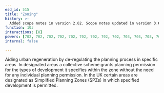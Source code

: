 ```yaml
---
esd_id: 515
title: "Zoning"
history: >-
  Added scope notes in version 2.02. Scope notes updated in version 3.00 to reflect current terminology. Term name changed from 'Statutory register - zoning' to 'Planning - zoning - statutory register' in version 3.00. Name changed to 'Zoning' in version 4.00.
function: 103
interactions: [8]
powers: [702, 702, 702, 702, 702, 702, 702, 702, 702, 703, 703, 703, 703, 703, 703, 703, 703, 703, 722, 722, 722, 722, 722, 722, 722, 722, 722, 1405, 1406]
internal: false

---
```


Aiding urban regeneration by de-regulating the planning process in specific areas. In designated areas a collective scheme grants planning permission for the types of development it specifies within the zone without the need for any individual planning permission.
In the UK certain areas are designated as Simplified Planning Zones (SPZs) in which specified development is permitted.

